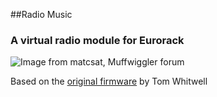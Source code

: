 ##Radio Music

### A virtual radio module for Eurorack
![Image from matcsat, Muffwiggler forum](https://raw.githubusercontent.com/TomWhitwell/RadioMusic/master/Collateral/BuildImages/rmpic.jpg)

Based on the [original firmware](https://gitter.im/TomWhitwell/RadioMusic) by Tom Whitwell
